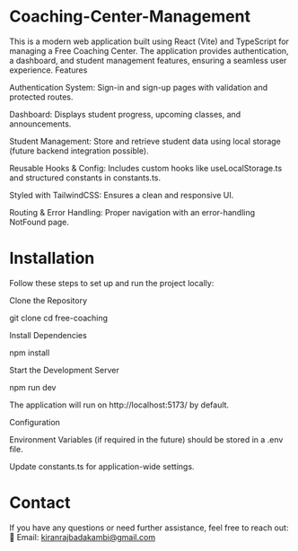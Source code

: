 # Coaching-Center-Management
This is a modern web application built using React (Vite) and TypeScript for managing a Free Coaching Center. The application provides authentication, a dashboard, and student management features, ensuring a seamless user experience.
Features

Authentication System: Sign-in and sign-up pages with validation and protected routes.

Dashboard: Displays student progress, upcoming classes, and announcements.

Student Management: Store and retrieve student data using local storage (future backend integration possible).

Reusable Hooks & Config: Includes custom hooks like useLocalStorage.ts and structured constants in constants.ts.

Styled with TailwindCSS: Ensures a clean and responsive UI.

Routing & Error Handling: Proper navigation with an error-handling NotFound page.

# Installation

Follow these steps to set up and run the project locally:

Clone the Repository

git clone <repository-url>
cd free-coaching

Install Dependencies

npm install

Start the Development Server

npm run dev

The application will run on http://localhost:5173/ by default.

Configuration

Environment Variables (if required in the future) should be stored in a .env file.

Update constants.ts for application-wide settings.

# Contact

If you have any questions or need further assistance, feel free to reach out:
📧 Email: kiranrajbadakambi@gmail.com
